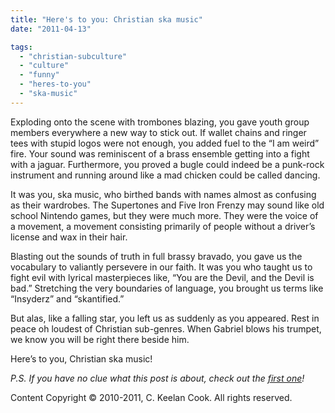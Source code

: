 ```yaml
---
title: "Here's to you: Christian ska music"
date: "2011-04-13"

tags: 
  - "christian-subculture"
  - "culture"
  - "funny"
  - "heres-to-you"
  - "ska-music"
---
```


Exploding onto the scene with trombones blazing, you gave youth group members everywhere a new way to stick out. If wallet chains and ringer tees with stupid logos were not enough, you added fuel to the “I am weird” fire. Your sound was reminiscent of a brass ensemble getting into a fight with a jaguar. Furthermore, you proved a bugle could indeed be a punk-rock instrument and running around like a mad chicken could be called dancing.

It was you, ska music, who birthed bands with names almost as confusing as their wardrobes. The Supertones and Five Iron Frenzy may sound like old school Nintendo games, but they were much more. They were the voice of a movement, a movement consisting primarily of people without a driver’s license and wax in their hair.

Blasting out the sounds of truth in full brassy bravado, you gave us the vocabulary to valiantly persevere in our faith. It was you who taught us to fight evil with lyrical masterpieces like, “You are the Devil, and the Devil is bad.” Stretching the very boundaries of language, you brought us terms like “Insyderz” and “skantified.”

But alas, like a falling star, you left us as suddenly as you appeared. Rest in peace oh loudest of Christian sub-genres. When Gabriel blows his trumpet, we know you will be right there beside him.

Here’s to you, Christian ska music!

_P.S. If you have no clue what this post is about, check out the_ [_first one_](http://blog.keelancook.com/2011/03/heres-to-you/ "Here’s to you!")_!_

Content Copyright © 2010-2011, C. Keelan Cook. All rights reserved.
